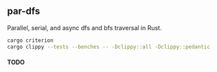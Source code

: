 ## par-dfs

Parallel, serial, and async dfs and bfs traversal in Rust.

```bash
cargo criterion
cargo clippy --tests --benches -- -Dclippy::all -Dclippy::pedantic
```

#### TODO
